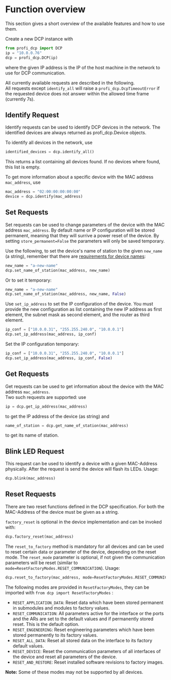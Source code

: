 # Function overview

This section gives a short overview of the available features and how to use them. 

Create a new DCP instance with
```python
from profi_dcp import DCP
ip = "10.0.0.76"
dcp = profi_dcp.DCP(ip)
```
where the given IP address is the IP of the host machine in the network to use for DCP communication.

All currently available requests are described in the following.  
All requests except `identify_all` will raise a `profi_dcp.DcpTimeoutError` if the requested device does not answer within the allowed time frame (currently 7s).

## Identify Request
Identify requests can be used to identify DCP devices in the network. 
The identified devices are always returned as profi_dcp.Device objects.

To identify all devices in the network, use
```python
identified_devices = dcp.identify_all()
```
This returns a list containing all devices found. If no devices where found, this list is empty.

To get more information about a specific device with the MAC address `mac_address`, use
```python
mac_address = "02:00:00:00:00:00"
device = dcp.identify(mac_address)
```

## Set Requests
Set requests can be used to change parameters of the device with the MAC address `mac_address`.
By default name or IP configuration will be stored permanent, meaning that they will surrive a
power reset of the device. By setting `store_permanent=False` the parameters will only be saved
temporary.

Use the following, to set the device's name of station to the given `new_name` (a string),
remember that there are [requirements for device names](https://profinetuniversity.com/naming-addressing/profinet-naming-convention):
```python
new_name = "a-new-name"
dcp.set_name_of_station(mac_address, new_name)
```

Or to set it temporary:
```python
new_name = "a-new-name"
dcp.set_name_of_station(mac_address, new_name, False)
```

Use `set_ip_address` to set the IP configuration of the device. 
You must provide the new configuration as list containing the new IP address as first element, the subnet mask as second element, and the router as third element.
```python
ip_conf = ["10.0.0.31", "255.255.240.0", "10.0.0.1"]
dcp.set_ip_address(mac_address, ip_conf)
```

Set the IP configuration temporary:
```python
ip_conf = ["10.0.0.31", "255.255.240.0", "10.0.0.1"]
dcp.set_ip_address(mac_address, ip_conf, False)
```

## Get Requests
Get requests can be used to get information about the device with the MAC address `mac_address`.  
Two such requests are supported: use 
```python
ip = dcp.get_ip_address(mac_address)
```
to get the IP address of the device (as string) and
```python
name_of_station = dcp.get_name_of_station(mac_address)
```
to get its name of station.

## Blink LED Request
This request can be used to identify a device with a given MAC-Address physically. After the request is send the device will flash its LEDs. Usage:
```python
dcp.blink(mac_address)
```

## Reset Requests
There are two reset functions defined in the DCP specification. For both the MAC-Address of the device must be given as a string.

`factory_reset` is optional in the device implementation and can be invoked with:
```python
dcp.factory_reset(mac_address)
```

The `reset_to_factory` method is mandatory for all devices and can be used to reset certain data or parameter of the device, depending on the reset mode. The `reset_mode` parameter is optional, if not given the communication parameters will be reset (similar to `mode=ResetFactoryModes.RESET_COMMUNICATION`). Usage:

```python
dcp.reset_to_factory(mac_address, mode=ResetFactoryModes.RESET_COMMUNICATION)
```

The following modes are provided in `ResetFactoryModes`, they can be imported with `from dcp import ResetFactoryModes` :
* `RESET_APPLICATION_DATA`: Reset data which have been stored permanent in submodules and 
modules to factory values.
* `RESET_COMMUNICATION`: All parameters active for the interface or the ports and the ARs are set to the default values and if permanently stored reset. This is the default option.
* `RESET_ENGENEERING`: Reset engineering parameters which have been stored permanently to its factory values.
* `RESET_ALL_DATA`: Reset all stored data on the interface to its factory default values.
* `RESET_DEVICE`: Reset the communication parameters of all interfaces of the device and reset all parameters of the device.
* `RESET_AND_RESTORE`: Reset installed software revisions to factory images.

**Note:** Some of these modes may not be supported by all devices.